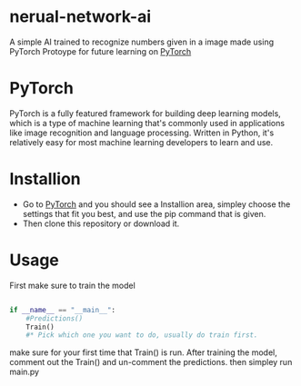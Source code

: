 # nerual-network-ai
A simple AI trained to recognize numbers given in a image made using PyTorch
Protoype for future learning on [PyTorch](https://pytorch.org/)

# PyTorch
PyTorch is a fully featured framework for building deep learning models,
which is a type of machine learning that's commonly used in applications like image recognition and language processing.
Written in Python, it's relatively easy for most machine learning developers to learn and use.


# Installion
* Go to [PyTorch](https://pytorch.org/) and you should see a Installion area, simpley choose the settings that fit you best, and use the pip command that is given.
* Then clone this repository or download it.

# Usage
First make sure to train the model

```python

if __name__ == "__main__":
    #Predictions()
    Train()
    #* Pick which one you want to do, usually do train first.

```

make sure for your first time that Train() is run.
After training the model, comment out the Train() and un-comment the predictions.
then simpley run main.py
